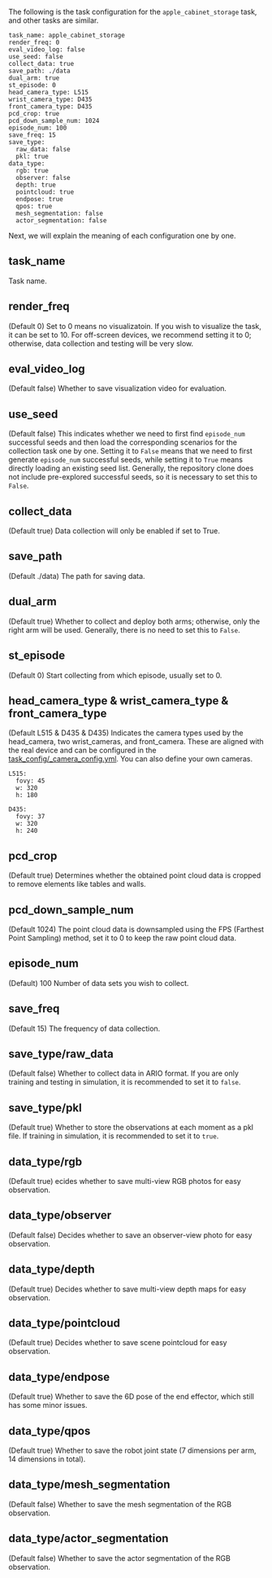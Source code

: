 The following is the task configuration for the `apple_cabinet_storage` task, and other tasks are similar.
```
task_name: apple_cabinet_storage
render_freq: 0
eval_video_log: false
use_seed: false
collect_data: true
save_path: ./data
dual_arm: true
st_episode: 0
head_camera_type: L515
wrist_camera_type: D435
front_camera_type: D435
pcd_crop: true
pcd_down_sample_num: 1024
episode_num: 100
save_freq: 15
save_type:
  raw_data: false
  pkl: true
data_type:
  rgb: true
  observer: false
  depth: true
  pointcloud: true
  endpose: true
  qpos: true
  mesh_segmentation: false
  actor_segmentation: false
```
Next, we will explain the meaning of each configuration one by one.
## task_name
Task name.

## render_freq
(Default 0) Set to 0 means no visualizatoin. If you wish to visualize the task, it can be set to 10. For off-screen devices, we recommend setting it to 0; otherwise, data collection and testing will be very slow.

## eval_video_log
(Default false) Whether to save visualization video for evaluation.

## use_seed
(Default false) This indicates whether we need to first find `episode_num` successful seeds and then load the corresponding scenarios for the collection task one by one. Setting it to `False` means that we need to first generate `episode_num` successful seeds, while setting it to `True` means directly loading an existing seed list. Generally, the repository clone does not include pre-explored successful seeds, so it is necessary to set this to `False`.

## collect_data
(Default true) Data collection will only be enabled if set to True.

## save_path
(Default ./data) The path for saving data.

## dual_arm
(Default true) Whether to collect and deploy both arms; otherwise, only the right arm will be used. Generally, there is no need to set this to `False`.

## st_episode
(Default 0) Start collecting from which episode, usually set to 0.

## head_camera_type & wrist_camera_type & front_camera_type
(Default L515 & D435 & D435) Indicates the camera types used by the head_camera, two wrist_cameras, and front_camera. These are aligned with the real device and can be configured in the [task_config/_camera_config.yml](./task_config/_camera_config.yml). You can also define your own cameras.

```
L515:
  fovy: 45
  w: 320
  h: 180

D435:
  fovy: 37
  w: 320
  h: 240
```

## pcd_crop
(Default true) Determines whether the obtained point cloud data is cropped to remove elements like tables and walls.

## pcd_down_sample_num
(Default 1024) The point cloud data is downsampled using the FPS (Farthest Point Sampling) method, set it to 0 to keep the raw point cloud data.

## episode_num
(Default) 100 Number of data sets you wish to collect.

## save_freq
(Default 15) The frequency of data collection.

## save_type/raw_data
(Default false) Whether to collect data in ARIO format. If you are only training and testing in simulation, it is recommended to set it to `false`.

## save_type/pkl
(Default true) Whether to store the observations at each moment as a pkl file. If training in simulation, it is recommended to set it to `true`.

## data_type/rgb
(Default true) ecides whether to save multi-view RGB photos for easy observation.

## data_type/observer
(Default false) Decides whether to save an observer-view photo for easy observation.

## data_type/depth
(Default true) Decides whether to save multi-view depth maps for easy observation.

## data_type/pointcloud
(Default true) Decides whether to save scene pointcloud for easy observation.

## data_type/endpose
(Default true) Whether to save the 6D pose of the end effector, which still has some minor issues.

## data_type/qpos
(Default true) Whether to save the robot joint state (7 dimensions per arm, 14 dimensions in total).

## data_type/mesh_segmentation
(Default false) Whether to save the mesh segmentation of the RGB observation.

## data_type/actor_segmentation
(Default false) Whether to save the actor segmentation of the RGB observation.

